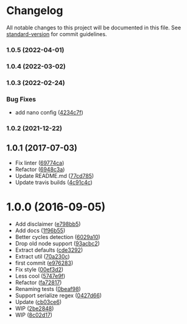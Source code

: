 # Changelog

All notable changes to this project will be documented in this file. See [standard-version](https://github.com/conventional-changelog/standard-version) for commit guidelines.

### 1.0.5 (2022-04-01)

### 1.0.4 (2022-03-02)

### 1.0.3 (2022-02-24)


### Bug Fixes

* add nano config ([4234c7f](https://github.com/kikobeats/json-stringify-deterministic/commit/4234c7f5c4072f17d47ceb15ad53fa7e6c4848a1))

### 1.0.2 (2021-12-22)

<a name="1.0.1"></a>
## 1.0.1 (2017-07-03)

* Fix linter ([69774ca](https://github.com/kikobeats/json-stringify-deterministic/commit/69774ca))
* Refactor ([6948c3a](https://github.com/kikobeats/json-stringify-deterministic/commit/6948c3a))
* Update README.md ([77cd785](https://github.com/kikobeats/json-stringify-deterministic/commit/77cd785))
* Update travis builds ([4c91c4c](https://github.com/kikobeats/json-stringify-deterministic/commit/4c91c4c))



<a name="1.0.0"></a>
# 1.0.0 (2016-09-05)

* Add disclaimer ([e798bb5](https://github.com/kikobeats/json-stringify-deterministic/commit/e798bb5))
* Add docs ([1f96b55](https://github.com/kikobeats/json-stringify-deterministic/commit/1f96b55))
* Better cycles detection ([6029a10](https://github.com/kikobeats/json-stringify-deterministic/commit/6029a10))
* Drop old node support ([93acbc2](https://github.com/kikobeats/json-stringify-deterministic/commit/93acbc2))
* Extract defaults ([cde3292](https://github.com/kikobeats/json-stringify-deterministic/commit/cde3292))
* Extract util ([70a230c](https://github.com/kikobeats/json-stringify-deterministic/commit/70a230c))
* first commit ([e976283](https://github.com/kikobeats/json-stringify-deterministic/commit/e976283))
* Fix style ([00ef3d2](https://github.com/kikobeats/json-stringify-deterministic/commit/00ef3d2))
* Less cool ([5747e9f](https://github.com/kikobeats/json-stringify-deterministic/commit/5747e9f))
* Refactor ([fa72817](https://github.com/kikobeats/json-stringify-deterministic/commit/fa72817))
* Renaming tests ([0beaf98](https://github.com/kikobeats/json-stringify-deterministic/commit/0beaf98))
* Support serialize regex ([0427d66](https://github.com/kikobeats/json-stringify-deterministic/commit/0427d66))
* Update ([cb03ce6](https://github.com/kikobeats/json-stringify-deterministic/commit/cb03ce6))
* WIP ([2be2848](https://github.com/kikobeats/json-stringify-deterministic/commit/2be2848))
* WIP ([8c02d17](https://github.com/kikobeats/json-stringify-deterministic/commit/8c02d17))
